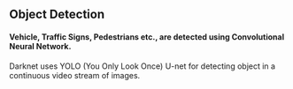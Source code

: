 ## Object Detection
#### Vehicle, Traffic Signs, Pedestrians etc., are detected using Convolutional Neural Network.
Darknet uses YOLO (You Only Look Once)
U-net for detecting object in a continuous video stream of images.
